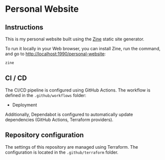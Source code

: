 # Personal Website

## Instructions

This is my personal website built using the [Zine](https://zine-ssg.io) static site generator.

To run it locally in your Web browser, you can install Zine, run the command, and go to [http://localhost:1990/personal-website](http://localhost:1990/personal-website):

```bash
zine
```

## CI / CD

The CI/CD pipeline is configured using GitHub Actions. The workflow is defined in the `.github/workflows` folder:

- Deployment

Additionally, Dependabot is configured to automatically update dependencies (GitHub Actions, Terraform providers).

## Repository configuration

The settings of this repository are managed using Terraform. The configuration is located in the `.github/terraform` folder.
